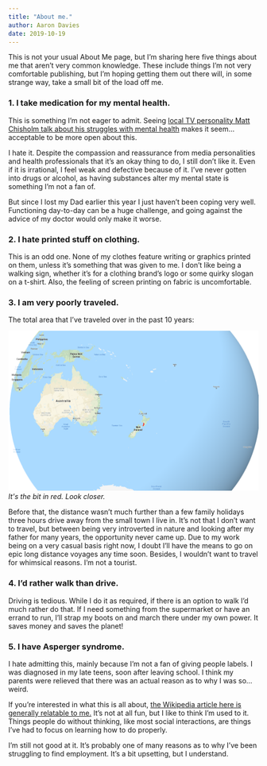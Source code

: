 ```yaml
---
title: "About me."
author: Aaron Davies
date: 2019-10-19
---
```


This is not your usual About Me page, but I’m sharing here five things about me that aren’t very common knowledge. These include things I’m not very comfortable publishing, but I’m hoping getting them out there will, in some strange way, take a small bit of the load off me.

### 1. I take medication for my mental health.

This is something I’m not eager to admit. Seeing [local TV personality Matt Chisholm talk about his struggles with mental health](https://twitter.com/MattChisTVNZ/status/1177127318977798145) makes it seem…  acceptable to be more open about this. 

I hate it. Despite the compassion and reassurance from media personalities and health professionals that it’s an okay thing to do, I still don’t like it. Even if it is irrational, I feel weak and defective because of it. I’ve never gotten into drugs or alcohol, as having substances alter my mental state is something I’m not a fan of.

But since I lost my Dad earlier this year I just haven’t been coping very well. Functioning day-to-day can be a huge challenge, and going against the advice of my doctor would only make it worse.


### 2. I hate printed stuff on clothing.

This is an odd one. None of my clothes feature writing or graphics printed on them, unless it’s something that was given to me. I don’t like being a walking sign, whether it’s for a clothing brand’s logo or some quirky slogan on a t-shirt. Also, the feeling of screen printing on fabric is uncomfortable.

### 3. I am very poorly traveled.

The total area that I’ve traveled over in the past 10 years:

[![travel.](/media/images/blog/travel.png)](/media/images/blog/travel.png)
_It's the bit in red. Look closer._	

Before that, the distance wasn’t much further than a few family holidays three hours drive away from the small town I live in. It’s not that I don’t want to travel, but between being very introverted in nature and looking after my father for many years, the opportunity never came up. Due to my work being on a very casual basis right now, I doubt I’ll have the means to go on epic long distance voyages any time soon. Besides, I wouldn’t want to travel for whimsical reasons. I’m not a tourist.

### 4. I’d rather walk than drive.

Driving is tedious. While I do it as required, if there is an option to walk I’d much rather do that. If I need something from the supermarket or have an errand to run, I’ll strap my boots on and march there under my own power. It saves money and saves the planet!

### 5. I have Asperger syndrome.

I hate admitting this, mainly because I’m not a fan of giving people labels. I was diagnosed in my late teens, soon after leaving school. I think my parents were relieved that there was an actual reason as to why I was so… weird. 

If you’re interested in what this is all about, [the Wikipedia article here is generally relatable to me.](https://en.wikipedia.org/wiki/Asperger_syndrome) It’s not at all fun, but I like to think I’m used to it. Things people do without thinking, like most social interactions, are things I’ve had to focus on learning how to do properly. 

I’m still not good at it. It’s probably one of many reasons as to why I’ve been struggling to find employment. It’s a bit upsetting, but I understand.
